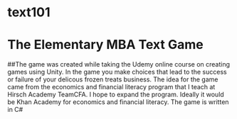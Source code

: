 # text101 
# The Elementary MBA Text Game
##The game was created while taking the Udemy online course on creating games using Unity.
In the game you make choices that lead to the success or failure of your delicous frozen treats business.
The idea for the game came from the economics and financial literacy program that I teach at Hirsch Academy TeamCFA.
I hope to expand the program. Ideally it would be Khan Academy for economics and financial literacy.
The game is written in C#
